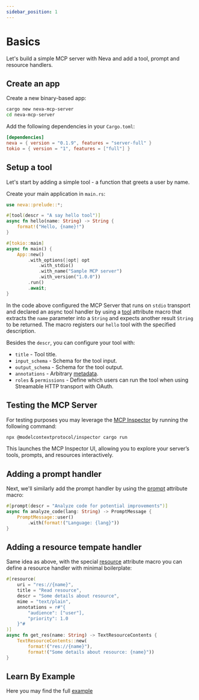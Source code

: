 ```yaml
---
sidebar_position: 1
---
```


# Basics

Let's build a simple MCP server with Neva and add a tool, prompt and resource handlers.

## Create an app

Create a new binary-based app:
```bash
cargo new neva-mcp-server
cd neva-mcp-server
```

Add the following dependencies in your `Cargo.toml`:

```toml
[dependencies]
neva = { version = "0.1.9", features = "server-full" }
tokio = { version = "1", features = ["full"] }
```

## Setup a tool
Let's start by adding a simple tool - a function that greets a user by name.

Create your main application in `main.rs`:

```rust
use neva::prelude::*;

#[tool(descr = "A say hello tool")]
async fn hello(name: String) -> String {
    format!("Hello, {name}!")
}

#[tokio::main]
async fn main() {
    App::new()
        .with_options(|opt| opt
            .with_stdio()
            .with_name("Sample MCP server")
            .with_version("1.0.0"))
        .run()
        .await;
}
```

In the code above configured the MCP Server that runs on `stdio` transport and declared an async tool handler by using a [tool](https://docs.rs/neva/latest/neva/attr.tool.html) attribute macro that extracts the `name` parameter into a `String` and expects another result `String` to be returned. The macro registers our `hello` tool with the specified description. 

Besides the `descr`, you can configure your tool with:
- `title` - Tool title.
- `input_schema` - Schema for the tool input.
- `output_schema` - Schema for the tool output.
- `annotations` - Arbitrary [metadata](https://docs.rs/neva/latest/neva/types/tool/struct.ToolAnnotations.html).
- `roles` & `permissions` - Define which users can run the tool when using Streamable HTTP transport with OAuth.

## Testing the MCP Server

For testing purposes you may leverage the [MCP Inspector](https://github.com/modelcontextprotocol/inspector) by running the following command:
```bash
npx @modelcontextprotocol/inspector cargo run
```
This launches the MCP Inspector UI, allowing you to explore your server’s tools, prompts, and resources interactively.

## Adding a prompt handler

Next, we'll similarly add the prompt handler by using the [prompt](https://docs.rs/neva/latest/neva/attr.prompt.html) attribute macro:
```rust
#[prompt(descr = "Analyze code for potential improvements")]
async fn analyze_code(lang: String) -> PromptMessage {
    PromptMessage::user()
        .with(format!("Language: {lang}"))
}
```

## Adding a resource tempate handler

Same idea as above, with the special [resource](https://docs.rs/neva/latest/neva/attr.resource.html) attribute macro you can define a resource handler with minimal boilerplate:
```rust
#[resource(
    uri = "res://{name}",
    title = "Read resource",
    descr = "Some details about resource",
    mime = "text/plain",
    annotations = r#"{
        "audience": ["user"],
        "priority": 1.0
    }"#
)]
async fn get_res(name: String) -> TextResourceContents {
    TextResourceContents::new(
        format!("res://{name}"),
        format!("Some details about resource: {name}"))
}
```

## Learn By Example
Here you may find the full [example](https://github.com/RomanEmreis/neva/tree/0.1.8/examples/server)
